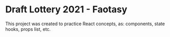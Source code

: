 # Draft Lottery 2021 - Faotasy

This project was created to practice React concepts, as: components, state hooks, props list, etc. 